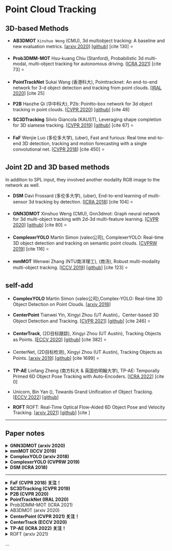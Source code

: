 # Point Cloud Tracking

## 3D-based Methods

+ **AB3DMOT** `Xinshuo Weng` (CMU), 3d multiobject tracking: A baseline and new evaluation metrics. [[arxiv 2020](https://arxiv.org/pdf/1907.03961)] [[github](https://github.com/xinshuoweng/AB3DMOT)] [cite 130] :star:


+ **Prob3DMM-MOT** Hsu-kuang Chiu (Stanford), Probabilistic 3d multi-modal, multi-object tracking for autonomous driving. [[ICRA 2021](https://arxiv.org/pdf/2012.13755)] [cite 73] :star:


+ **PointTrackNet** Sukai Wang (香港科大), Pointtracknet: An end-to-end network for 3-d object detection and tracking from point clouds. [[IRAL 2020](https://arxiv.org/pdf/2002.11559)] [cite 25]


+ **P2B** Haozhe Qi (华中科大), P2b: Pointto-box network for 3d object tracking in point clouds. [[CVPR 2020](http://openaccess.thecvf.com/content_CVPR_2020/papers/Qi_P2B_Point-to-Box_Network_for_3D_Object_Tracking_in_Point_Clouds_CVPR_2020_paper.pdf)] [[github](https://github.com/HaozheQi/P2B)] [cite 48]

+ **SC3DTracking** Silvio Giancola (KAUST), Leveraging shape completion for 3D siamese tracking. [[CVPR 2019](https://openaccess.thecvf.com/content_CVPR_2019/papers/Giancola_Leveraging_Shape_Completion_for_3D_Siamese_Tracking_CVPR_2019_paper.pdf)] [[github](https://github.com/SilvioGiancola/ShapeCompletion3DTracking)] [cite 67] :star:
   

+ **FaF** Wenjie Luo (多伦多大学), (uber), Fast and furious: Real time end-to-end 3D detection, tracking and motion forecasting with a single convolutional net. [[CVPR 2018](https://openaccess.thecvf.com/content_cvpr_2018/papers/Luo_Fast_and_Furious_CVPR_2018_paper.pdf)] [cite 450] :star:

## Joint 2D and 3D based methods
In addition to SPL input, they involved another
modality RGB image to the network as well.

+ **DSM** Davi Frossard (多伦多大学), (uber), End-to-end learning of multi-sensor 3d tracking by detection. [[ICRA 2018](https://arxiv.org/pdf/1806.11534.pdf?utm_source)] [cite 104] :star:


+ **GNN3DMOT** Xinshuo Weng (CMU), Gnn3dmot: Graph neural network for 3d multi-object tracking with 2d-3d multi-feature learning. [[CVPR 2020](https://openaccess.thecvf.com/content_CVPR_2020/papers/Weng_GNN3DMOT_Graph_Neural_Network_for_3D_Multi-Object_Tracking_With_2D-3D_CVPR_2020_paper.pdf)] [[github](https://github.com/xinshuoweng/GNN3DMOT)] [cite 80] :star:

    
+ **ComplexerYOLO** Martin Simon (valeo公司), ComplexerYOLO: Real-time 3D object detection and tracking on semantic point clouds. [[CVPRW 2019](http://openaccess.thecvf.com/content_CVPRW_2019/papers/WAD/Simon_Complexer-YOLO_Real-Time_3D_Object_Detection_and_Tracking_on_Semantic_Point_CVPRW_2019_paper.pdf)] [cite 116] :star:


+ **mmMOT** Wenwei Zhang (NTU南洋理工), (商汤), Robust multi-modality multi-object tracking. [[ICCV 2019](http://openaccess.thecvf.com/content_ICCV_2019/papers/Zhang_Robust_Multi-Modality_Multi-Object_Tracking_ICCV_2019_paper.pdf)] [[github](https://github.com/ZwwWayne/mmMOT)] [cite 123] :star:


## self-add
- **ComplexYOLO** Martin Simon (valeo公司),Complex-YOLO: Real-time 3D Object Detection on Point Clouds. [[arxiv 2018](https://arxiv.org/pdf/1803.06199.pdf)]

- **CenterPoint** Tianwei Yin, Xingyi Zhou (UT Austin)，Center-based 3D Object Detection and Tracking. [[CVPR 2021](https://openaccess.thecvf.com/content/CVPR2021/papers/Yin_Center-Based_3D_Object_Detection_and_Tracking_CVPR_2021_paper.pdf)] [[github](https://github.com/tianweiy/CenterPoint)] [cite 246] :star:

- **CenterTrack**, (2D目标跟踪), Xingyi Zhou (UT Austin), Tracking Objects as Points. [[ECCV 2020](https://arxiv.org/pdf/2004.01177.pdf)] [[github](https://github.com/xingyizhou/CenterTrack)] [cite 382] :star:

- CenterNet, (2D目标检测), Xingyi Zhou (UT Austin), Tracking Objects as Points. [[arxiv 2019](https://arxiv.org/pdf/1904.07850.pdf)] [[github](https://github.com/xingyizhou/CenterNet)] [cite 1699] :star:

- **TP-AE** Linfang Zheng (南方科大 & 英国伯明翰大学), TP-AE: Temporally Primed 6D Object Pose Tracking with Auto-Encoders. [[ICRA 2022](https://research.birmingham.ac.uk/files/164770788/_ICRA_TP_AE_6D_Object_Tracking.pdf)] [cite 0]


- Unicorn, Bin Yan (), Towards Grand Unification of Object Tracking. [[ECCV 2022](https://arxiv.org/pdf/2207.07078)] [[github](https://github.com/MasterBin-IIAU/Unicorn)]


- **ROFT** ROFT: Real-Time Optical Flow-Aided 6D Object Pose and Velocity Tracking. [[arxiv 2021]()] [[github]()] [cite ]

- - - 

## Paper notes


<details>
<summary><b> GNN3DMOT (arxiv 2020) </b></summary>

- tracking-by-detection
- 摘要：3D MOT的一类方案是tracking-by-detection，先独立地提取每个object的特征，然后用Hungarian算法做数据关联，因此该pipeline的一个关键就是学习判别性特征。**本文提出2个技术来改进判别特征的学习**：1.引入GNN，这样物体特征的提取不再是独立的；2. 考虑到多模态的信息互补性，于是从2D和3D空间中联合学习外观和运动特征。所提方法在KITTI和nuScenes 3D MOT benchmarks上取得了SOTA性能。

- 特征学习方式的对比
    ![GNN3DMOT](assets_ch6/GNN3DMOT.png)

- 网络结构：用到了LSTM
    ![GNN3DMOT_net](assets_ch6/GNN3DMOT_net.png)

<summary>
</details>


<details>
<summary><b> mmMOT (ICCV 2019) </b></summary>

- tracking-by-detection；多模态融合（主要rgb+pcd）

- 摘要：在自动驾驶系统中，可靠性和准确性缺一不可。本文提出一个通用的传感器无关（sensor-agnostic）的多模态MOT框架，一方面，每个模态能独立工作，以此保证稳定性；另一方面，利用多模态信息融合模块，可以提升准确性。提出的mmMOT可以端到端训练，因此能联合优化单个模态的特征提取，和跨模态的邻接估计（adjacency estimator）。号称是第一个把点云的深度表达，用到数据关联过程中的工作。在KITTI benchmark上取得了SOTA。

- 关于稳定性和可靠性
    ![mmMOT_fig1](assets_ch6/mmMOT_fig1.png)

- 网络结构：主要就是融合rgb和雷达点云
    ![mmMOT_archi](assets_ch6/mmMOT_archi.png)

<summary>
</details>



<details>
<summary><b> ComplexYOLO (arxiv 2018) </b></summary>

- 摘要：本文把3D点云转换为2D BEV鸟瞰图，然后在2D目标检测器YOLOv2的基础上，提出了E-RPN模块用于候选生成，在笛卡尔空间估计多类目标的3D boxes。

- 点云预处理：将单帧3D点云转换成一张鸟瞰图RGB-map，覆盖传感器正前方ROI区域（80米 x 40米）高度3米以内，2D grid map的大小是1024x512，所以点云被投影和离散化到8cm左右的网格中。区别与图片中的RGB，这里三通道RGB-map分别对应点云的高度信息，强度信息，和密度信息。

- Pipeline：采用YOLOv2的Darknet19对RGB-map进行特征提取，并回归出目标的相对中心点$t_x$，$t_y$，相对宽高$t_w$，$t_l$，复数角$t_{im}$，$t_{re}$，以及类别$p_0,...,p_n$，目标朝向角可使用$\arctan(t_{im}, t_{re})$求出，采用复角回归的好处是，可避免歧义性。
    ![ComplexYOLO_pipe](assets_ch6/ComplexYOLO_pipe.png)

- 方案可视化
    ![ComplexYOLO_overview](assets_ch6/ComplexYOLO_overview.png)

- 评价：1.很多点云检测网络在其预处理部分需要消耗大量时间，本文也不例外，虽然网络的前向传播时效性比较好（或者升级到v5版本），但是对点云的预处理部分仍然拖累整体耗时；2.采用鸟瞰图形式的检测，由于点云近密远稀的特征，限制了其有效检测距离，所以本文只在40M以内的效果比较好；

<summary>
</details>



<details>
<summary><b> ComplexerYOLO (CVPRW 2019) </b></summary>

- 摘要：针对自动驾驶场景，融合3D detector和语义分割；提出“尺度-旋转-平移”的得分度量（SRTs metric）；构建了在线的多目标特征跟踪；该方法在KITTI上展示了SOTA效果，并且实时运行，号称是第一个融合视觉语义和3D物体检测的工作。

- 点云预处理：大概是把点云按一定分辨率体素化，然后将rgb图片的语义分类结果反投影到体素中，得到体素化的语义点云（voxelized semantic point cloud）。

- SRTs：训练时通常用IoU比较预测和真值，若2个框大小和位置相同，但朝向相反，此时IoU=1表示完美匹配，但实际是很不好的，于是提出SRTs，分别考虑缩放、旋转、平移三者得分，再加权平均得最终分数。

-  Labeled Multi-Bernoulli Filter (LMB) Random Finite Sets (RFS) 用于多目标跟踪，暂不深究；
- 方案可视化
    ![ComplexerYOLO_vis](assets_ch6/ComplexerYOLO_vis.png)
- 整体架构
    ![ComplexerYOLO_overview](assets_ch6/ComplexerYOLO_overview.png)



<summary>
</details>


<details>
<summary><b> DSM (ICRA 2018) </b></summary>

- DSM: Deep Structure Model

- 摘要：tracking by detection；利用rgb图片和lidar点云，生成离散的3D轨迹，然后用线性规划（带线性约束的优化问题）生成最终的跟踪结果；整体架构包括三个CNN模型，即detectionnet，matchingnet和scoringnet。同样是在KITTI上评估。

- 关于detection模块，先采用MV3D检测器生成带方向的3D bbox proposal，再用VGG16来预测proposal的true/false，然后将3D bbox投影到图像上，提取对应的image patch，送入卷积网络生成检测得分。

- 整体结构
    ![DSM_overview](assets_ch6/DSM_overview.png)
- 得分和匹配：上标带det，表示使用或丢弃该检测的代价；上标带link，表示连接/不连接xi和xj的代价；上标带new，表示启动一个新的轨迹，end表示结束一个现存的轨迹。
    ![DSM_fig2](assets_ch6/DSM_fig2.png)

<summary>
</details>

---

<details>
<summary><b> FaF (CVPR 2018) 关注！ </b></summary>

- `也许可借鉴的思路`：输入多帧，预测多帧，然后将当前预测和历史预测进行平均（或其它更高级融合）！
- From博客：哈哈哈，这篇文章的第一个特色是名字长，第二个特色是不开源！（文中很多细节缺失，可能涉及公司实现保密？！）
- 摘要：作者认为，当前的自动驾驶方法将问题分成了四步：检测、目标跟踪、运动预测、运动规划。但是现在的主流方法通常将这四个步骤作为四个独立的模块，这样会导致下游任务无法纠正上游任务的错误。所以该文中提出了一种结合检测、追踪、预测三个模块的方法，整体结构是端到端的全卷积网络，可在30ms内完成三个任务。

- 数据预处理-体素表达：将3D点云体素化，每个voxel根据occupancy的情况binary取值；然后直接把height维度(z-dim)作为channel维度，执行2D卷积；这里不采用3D卷积，因为点云的稀疏性，造成体素的稀疏性，3Dconv会造成计算资源浪费。（提一下：MV3D是另一篇结合图像和点云做3D检测的工作，它也将3D数据投影到2D，具体是在x,y平面量化，然后计算高度信息z的手工特征）

- 数据预处理-添加时序信息：首先执行一次坐标变换，将前几帧的数据坐标变换到当前坐标系下(因为考虑的是自动驾驶任务，传感器是在移动的，所以会有一个坐标变换)。沿着时间维度将多帧数据拼接在一起就可以凑成一个4D的张量，也就是后续任务的输入。下面Fig.3中，作者将多帧数据拼接在一起形成了可视化界面，静态物体很好地对齐，动态物体产生"shadows"。【疑】到底怎么overlay multiple frames，这里每一帧都是3D tensor。
    ![FaF_data](assets_ch6/FaF_data.png)

- 整体结构 
    ![FaF_overview](assets_ch6/FaF_overview.png)

- 建模：作者抛弃了region proposals，直接预测Bouding box。针对多帧数据的融合，提出了两种融合方法，即Early Fusion和Late Fusion。其中，Early Fusion在第一层就进行信息聚合，所以他运行速度很快，首先在时间维度上使用核大小为n(与帧数一样)的1维卷积进行处理，将时间维度降为1，后面送入类似VGG16的网络提特征；Late Fusion逐渐汇聚不同帧之间的特征，这使得模型可以抓住高层次的特征，它首先做了一个分组卷积，即每帧数据做了一次2D卷积，也就是第一个箭头，然后这个4D的tensor做一个3D卷积(no padding)，也就是第一个黄色箭头。所以时间维度从5将到3，第二轮就只有三个蓝色方块了，再次进行分组卷积后，对tensor做了第二次3D卷积，时间维度就变成1了，这两步对应着图中的第二个小箭头和第二个黄色箭头。后面再进行多次卷积。（自：图示(b)中的3D卷积，时间维度上的kernel大小应该是3）
    ![FaF_fusion](assets_ch6/FaF_fusion.png)

- 在Fig.4的最后，作者添加了两个卷积层分支，一个分支执行binary分类，判断是车的概率（注意FaF只检测车）；一个分支预测当前帧和未来n-1帧的bbox。这里做运动预测是可能的，因为模型的输入就是多帧信息！

- Decoding Tracklets：从前面可以看到，每一帧的数据都预测了n帧结果(自己的1帧，和向后的n-1帧)。换过来想，每帧数据同时拥有当前的预测和n-1个来自于以前的预测。作者将这些结果做了平均，作为当前帧被检测物体的Box。这一信息将在跟踪任务中物体出现遮挡等问题时提供强有力的信息。

<summary>
</details>



<details>
<summary><b> SC3DTracking (CVPR 2019) </b></summary>

- 自：做单目标跟踪（要提供初始pose），仅仅在汽车类别上做了测试，对于其它类别如何？怕是悬...

- 摘要：本文提出了一种基于形状补全网络和孪生网络的单目标在线跟踪器，将model shape和candidate shape分别编码为紧凑的隐层表达，属于同一物体的表达，有更高的余弦相似度。作者发现3D目标跟踪和3D形状生成这两个任务可以互补。在KITTI上测试car 3D bbox，取得76.94%的成功率和81.38%的精度，形状补全带来3%的提升。**号称是第一个将siamese网络用于点云的工作**！
- Siamese Tracker: 输入点云序列，其中包括待跟踪的物体，并且在第一帧提供物体的3D bbox；在第t帧，一堆候选形状$\{x_c^t\}$被编码为隐向量$\{z_c^t\}$，并分别和模型形状$\hat{x}^t$的隐向量$\hat{z}^t$进行比较，最优的候选被选中，作为当前帧中的物体，同时，模型形状$\hat{x}^t$要相应更新。（注：$\hat{x}$是ground truth，是将所有帧中的该物体点云concat得到）
- 网络结构图
    ![SC3Dtrack](assets_ch6/SC3Dtrack.png)
- 编解码器：借鉴这篇文章（[latent3Dpoints](http://proceedings.mlr.press/v80/achlioptas18a/achlioptas18a.pdf)），但编码器采用了更浅层的网络，模型参数量从140K降到25K；解码器由2个FC层构成，负责将128维的隐向量映射回$2048 \times 3$的点云；
- 损失函数：(A)跟踪损失，物体（直接看成汽车好了）的pose由三个参数刻画（3dof），即$(t_x,t_y,\alpha)$，Eq.(2)中的$\rho(\cdot)$是高斯函数（$\mu=0$, $\sigma=1$），用来软化正负样本之间的距离；最小化Eq.(2)，会促使编码器增大partial和complete形状之间的相似度。(B)补全损失，对应Eq.(3)，计算模型形状与其重构形状的chamfer距离。
    ![SC3Dtrack_loss](assets_ch6/SC3Dtrack_loss.png)

<summary>
</details>



<details>
<summary><b> P2B (CVPR 2020) </b></summary>

- 摘要：本文将3D点云里面的目标跟踪，看作一个目标检测问题，主要使用了[VoteNet](https://arxiv.org/pdf/1904.09664.pdf)里面的2阶段投票技术；在单卡英伟达1080TI上可以达到40FPS。KITTI上测试，性能优于SC3DTracking。

- 关于VoteNet及其扩展版ImVoteNet，暂不记录于此，可参知乎讲解：[VoteNet](https://zhuanlan.zhihu.com/p/94355668)，[ImVoteNet](https://zhuanlan.zhihu.com/p/125754197)。

- 整体流程：(1) 模型有两个输入，即目标模版点云（target template）和搜索区域点云（search area），有一个输出，即目标模版点云在搜索区域点云中的3D bbox信息；(2) 整体分为两步，对照VoteNet，第一步得到seed point及其特征，每个种子点分别产生vote；第二步对vote的结果（比较靠近中心的一堆点），做基于fps和ball-query的聚类，再对每个cluster执行pointnet提特征并产生vote，最后挑出score最高的cluter产生的vote作为最终结果。同于VoteNet，第一次是“个体-seed”投票，得出靠谱的“组织-cluter”，第二次是“组织”投票。不同于VoteNet，P2B是做tracking，因此直接挑score最高的结果即可，而VoteNet是做检测，要基于NMS得出所有可能的目标位置。
- 流程图示：(1) Fig.2的左侧，核心思想是要把模板区域的种子特征，融入搜索区域的种子特征，即所谓“目标特定的特征增强”；(2) 具体地，考虑到种子点是无序的，于是提出Fig.4中的增强方案，核心是先broadcast堆叠，然后会对M1维度做max-pooling，这样就实现了对模板种子点的置换不变性；(3) Fig.2的右侧，对应“个体”和“集体”的2次投票。
    ![P2B_pipeline](assets_ch6/P2B_pipeline.png)

<summary>
</details>



<details>
<summary><b> PointTrackNet (IRAL 2020) </b></summary>

- note: 端到端3D目标检测+跟踪，没有使用传统滤波算法，**直接预测逐点的关联位移，再取平均转为bbox的位移**（感觉是voting的思路），通过IoU+阈值进行关联。文中的`概率滤波也许能借鉴`。

- 摘要：作者称传统的跟踪方法使用滤波器（eg.卡尔曼滤波，粒子滤波）来预测物体在时序中的位置，这类方法对于极端的运动情况（eg.目标急刹和转向）不够鲁棒，因此提出PointTrackNet，它是一个端到端的3D目标检测和跟踪的网络，**输入是相邻的两帧点云**，输出是前景mask，3D bbox，逐点的跟踪关联位移。在KITTI上展现了SOTA效果。

- 网络结构：(1) 特征提取模块：输入是$N\times 3$的点云，基本沿用pointnet++的语义分割做法，提取点云特征，通过FC层回归出$N\times 2$的mask和$M$个bbox；(2) 关联模块：包含了一个概率滤波、两个SA层和一个关联头；所谓**概率滤波**，就是只保留前景概率最高的$N'$个点，随后在这$N'$个点上使用FPS和SA层进行特征提取，这里滤波+FPS的操作，作者取名**滤波FPS**，这样做可以尽量避免背景干扰；随后，为了将前后两帧的特征进行融合，对于前一帧的每个点，找到它在后一帧中最近的$K$个点，将他们的特征、欧式距离拼接起来，放入类似PointNet结构中学习逐点的跟踪关联位移；(3) 调优模块：一者由于上一步下采样了，所以需要恢复到滤波后的点云数量$N'$，二者要refine关联特征，最后也是输出逐点的关联位移；(4) 轨迹生成模块：对上一帧中的每一个Box，找到Box中的点，每个点都有一个预测位移，将这些值做平均，就得到了这个Box的预测位移值，然后计算它和当前帧中每一个Box的IoU，如果大于阈值，则认为是一个物体，就获得了该目标的轨迹。
    ![PointTrackNet_archi](assets_ch6/PointTrackNet_archi.png)

- from blog online：这篇论文说是实现了端到端的目标识别和跟踪，但是网络的模块依然是先识别物体的位置信息，然后提取目标点云的信息送入网络配对。作者说这可以改善传统方法由于目标识别不准导致的算法退化，但这之中也没有什么反馈，第一步未识别到的物体也没有通过第二步的跟踪能再次识别，所以最终算法的准确度还是依赖于第一步能否检测到目标。另外，不同帧之间的同一物体应该是有几何上还有空间上的关联的。本文采用的目标相关完全是根据点的特征来判断的，相当于完全依赖深度学习算法。如果加上一些先验知识，例如相邻帧同一目标的位置不能突变，点云的相对位置也有相似，应该可以更好的提升精度。

<summary>
</details>



<details>
<summary> Prob3DMM-MOT (ICRA 2021) </summary>

- 仅读摘要没细看
- copy摘要：Current SOTA follows the tracking-by-detection paradigm where existing tracks are associated with detected objects through some distance metric. **Key challenges** to increase tracking accuracy lie in data association and track life cycle
management... 1) we learn how to **fuse features** from 2D images and 3D LiDAR point
clouds to capture the appearance and geometric information of an object. 2) we propose to **learn a metric** that combines
the Mahalanobis and feature distances when comparing a track and a new detection in data association. 3) we propose to learn when to **initialize a track** from an unmatched object detection.
- copy From survey: 3D Kalman Filter with a constant linear and angular velocity model. Mahalanobis distance for data association process and co-variance matrices for the state prediction process.
- 算法流程
    ![Prob3DMM-MOT](assets_ch6/Prob3DMM-MOT.png)

<summary>
</details>


<details>
<summary> AB3DMOT (arxiv 2020) </summary>

- 仅读摘要没细看
- copy摘要：近来3D MOT关注系统准确性，忽视了实际应用的要素，比如计算复杂度/系统复杂性。本文提出一个简单的实时3D MOT系统。Our system first obtains 3D detections from a LiDAR point cloud. Then, a straightforward combination of
a 3D Kalman filter and the Hungarian algorithm is used for state estimation and data association. 此外，提出一个新的3D MOT评估工具，里面有3种metrics。虽然我们的方法只是对经典MOT模块的一个组合，但在KITTI和nuScenes上取得了SOTA，所提方法运行速度可以达到207FPS。

- copy From survey: as a compact baseline: pre-trained 3D object detector + 3D Kalman Filter with constant velocity model + Hungarian algorithm.

- 2D和3D MOT的比较
    ![AB3DMOT_FPS](assets_ch6/AB3DMOT_FPS.png)

- 算法流程
    ![AB3DMOT_pipeline](assets_ch6/AB3DMOT_pipeline.png)

<summary>
</details>



<details>
<summary> <b> CenterPoint (CVPR 2021) 关注！ </b> </summary>

- 要点：1.使用点表达，简化3D检测任务；2.通过预测velocity和最近距离匹配，简化跟踪任务；3.通过第二阶段预测bbox的score来减少第一阶段产生的错误预测。

- 概述：2020年作者在arxiv公开了第一版CenterPoint，后续进一步将其扩充成一个两阶段的3D检测追踪模型，相比单阶段的CenterPoint，性能更佳，耗时更少。在第一阶段，使用关键点检测器(CenterNet)检测目标的中心点，并回归其检测框3D大小，3D朝向和速度。在第二阶段，设计了一个refinement模块，使用中心点的特征回归检测框的score并进行refine。CenterPoin使用标准的Lidar-based主干网络，比如VoxelNet和PointPillars。

- 算法流程图
    ![CenterPoint_overview](assets_ch6/CenterPoint_overview.png)

- 关于数据格式：作者沿用Pointpillars，Second，VoxelNet这些方法的输入，采用**BEV格式**，先将点云量化到体素或称regular bins，然后对于每个bin，用point-based网络提取里面所有点的特征并池化，大多计算量都耗在这里，最后主干网络输出的是map-view（鸟瞰图的另一种表述）的特征图$M\in \mathbb{R}^{W\times H\times F}$，然后，一阶段/两阶段的检测头，就可以基于特征图进行预测。

- Center heatmap head：该分支生成$K$个通道的热力图$\hat{Y}$，每个通道对应一个类别。制作热力图的gt时，要用高斯函数render一下，这样可以避免监督信息过于稀疏（算是常规操作了），里面高斯径向radius沿用CornerNet的设置（CenterNet中就是沿用CornerNet）。

- Regression heads：基于物体中心点的特征向量预测：2维的sub-voxel位置校正（这个类比2D CenterNet中的offset），1维的height-above-ground，3维的bbox size，以及用$(sin(\alpha), cos(\alpha))$表示2维的偏航角度，它们各自都对应一个head。

- Velocity head and tracking：预测2维的velocity，这个比较特殊，它要求输入当前帧和上一帧的map-view，然后预测两帧之间的物体位置的差异。推理阶段，可以将当前帧的位置预测，通过加上负的velocity得到上一帧的“代理点”（自己起的名字），然后基于贪心策略，基于最近距离匹配。

- Two-Stage CenterPoint：物体中心点的特征向量可能并没有充分的信息，来准确预测前述所有属性，于是引入第二阶段的调优，将前面预测的3D bbox的每个面的中心点的特征向量拿出来，concat起来输入MLP，预测类别无关的置信度得分和bbox refinement。由于bbox的中心，顶面和底面在map-view下对应同一个点，所以实际考虑了5个中心点（参见网络结构图示），中心点的特征从特征图里基于双线性插值得到。

<summary>
</details>



<details>
<summary> <b> CenterTrack (ECCV 2020) </b> </summary>

- 摘要：现今跟踪领域的主导方案是先进行目标检测，然后做时序上的关联，即tracking-by-detection。本文提出一个同时做检测和跟踪的算法，更简单，更快速，更准确，是online算法（不需要获取未来帧的信息）。在MOT17上以22FPS取得67.8%的MOTA，在KITTI上以15FPS取得89.4%的MOTA。CenterTrack可以容易地扩展到单目3D跟踪，通过回归额外的3D属性，在nuScenes 3D跟踪benchmark上以28FPS取得28.3%的AMOTA@0.2。

- 算法流程 CenterTrack_net.png
    ![CenterTrack_archi](assets_ch6/CenterTrack_archi.png)

- 网络结构（From博客）
    ![CenterTrack_net](assets_ch6/CenterTrack_net.png)

<summary>
</details>



<details>
<summary> <b> TP-AE (ICRA 2022) 关注！ </b> </summary>

- 解决遮挡下的对称/低纹理物体的位姿估计；号称优于CosyPose, PoseRBPF；
- **摘要**：This paper focuses on the instance-level 6D pose tracking problem with a symmetric and textureless object under occlusion. The proposed TP-AE framework consists of a prediction step and a temporally primed pose estimation step. ... test on T-LESS dataset while running in real-time at 26 FPS.

- **网络结构** (1) 在每个time step，先验位姿估计模块，将历史位姿估计序列输入GRU-based网络，生成当前帧的位姿先验；(2) 预测的位姿先验，和当前帧的RGB-D数据，一并输入pose-image融合模块，生成RGB-Cloud pair，接着送入3个分支，分别预测物体旋转、平移和可见部分。
    ![TPAE_archi](assets_ch6/TPAE_archi.png)

<summary>
</details>



<details>
<summary> ROFT (arxiv 2021) </summary>

- 摘要：We introduce ROFT, a Kalman filtering approach for 6D object pose and velocity tracking from a stream of RGB-D images. By leveraging real-time optical flow, ROFT synchronizes delayed outputs of low frame rate CNN (for instance segmentation and 6D pose estimation) with the RGB-D input stream to
achieve fast and precise 6D object pose and velocity tracking. ... test on newly introduced Fast-YCB, and HO-3D.

- 网络结构：暂跳过
    ![ROFT_archi](assets_ch6/ROFT_archi.png)

<summary>
</details>

...

